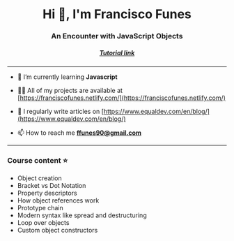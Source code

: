 <h1 align="center">Hi 👋, I'm Francisco Funes</h1>
<h3 align="center">An Encounter with JavaScript Objects</h3>
<h5 align="center"><a target="_blank" href="https://www.youtube.com/watch?v=napDjGFjHR0">Tutorial link</a></h5>
<hr>

- 🌱 I’m currently learning **Javascript**

- 👨‍💻 All of my projects are available at [https://franciscofunes.netlify.com/](https://franciscofunes.netlify.com/)

- 📝 I regularly write articles on [https://www.equaldev.com/en/blog/](https://www.equaldev.com/en/blog/)

- 📫 How to reach me **ffunes90@gmail.com**

<hr>
<p align="left">
</p>

<h3 align="left">Course content ⭐️</h3>

- Object creation
- Bracket vs Dot Notation
- Property descriptors
- How object references work
- Prototype chain
- Modern syntax like spread and destructuring
- Loop over objects
- Custom object constructors
